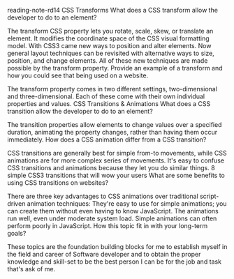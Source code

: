 reading-note-rd14
CSS Transforms
What does a CSS transform allow the developer to do to an element?

The transform CSS property lets you rotate, scale, skew, or translate an element. It modifies the coordinate space of the CSS visual formatting model. With CSS3 came new ways to position and alter elements. Now general layout techniques can be revisited with alternative ways to size, position, and change elements. All of these new techniques are made possible by the transform property.
Provide an example of a transform and how you could see that being used on a website.

The transform property comes in two different settings, two-dimensional and three-dimensional. Each of these come with their own individual properties and values.
CSS Transitions & Animations
What does a CSS transition allow the developer to do to an element?

The transition properties allow elements to change values over a specified duration, animating the property changes, rather than having them occur immediately.
How does a CSS animation differ from a CSS transition?

CSS transitions are generally best for simple from-to movements, while CSS animations are for more complex series of movements. It's easy to confuse CSS transitions and animations because they let you do similar things.
8 simple CSS3 transitions that will wow your users
What are some benefits to using CSS transitions on websites?

There are three key advantages to CSS animations over traditional script-driven animation techniques: They're easy to use for simple animations; you can create them without even having to know JavaScript. The animations run well, even under moderate system load. Simple animations can often perform poorly in JavaScript.
How this topic fit in with your long-term goals?

These topics are the foundation building blocks for me to establish myself in the field and career of Software developer and to obtain the proper knowledge and skill-set to be the best person I can be for the job and task that's ask of me.